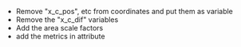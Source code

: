 * Remove "x_c_pos", etc from coordinates and put them as variable
* Remove the "x_c_dif" variables
* Add the area scale factors
* add the metrics in attribute